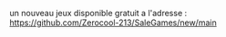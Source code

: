 un nouveau jeux disponible gratuit a l'adresse : https://github.com/Zerocool-213/SaleGames/new/main
